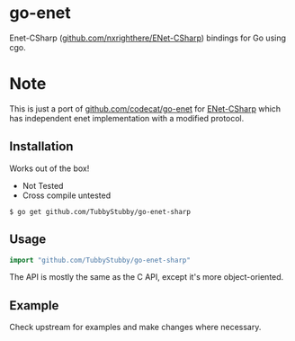 # go-enet
Enet-CSharp ([github.com/nxrighthere/ENet-CSharp](github.com/nxrighthere/ENet-CSharp)) bindings for Go using cgo.

# Note
This is just a port of [github.com/codecat/go-enet](github.com/codecat/go-enet) for [ENet-CSharp]((github.com/nxrighthere/ENet-CSharp)) which has independent enet implementation with a modified protocol.

## Installation
Works out of the box!

* Not Tested
* Cross compile untested

```
$ go get github.com/TubbyStubby/go-enet-sharp
```

## Usage
```go
import "github.com/TubbyStubby/go-enet-sharp"
```

The API is mostly the same as the C API, except it's more object-oriented.

## Example
Check upstream for examples and make changes where necessary.
